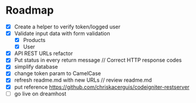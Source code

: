  # Roadmap

 - [x] Create a helper to verify token/logged user
 - [x] Validate input data with form validation
    - [X] Products
    - [x] User
 - [X] API REST URLs refactor
 - [x] Put status in every return message // Correct HTTP response codes
 - [x] simplify database
 - [x] change token param to CamelCase
 - [x] refresh readme.md with new URLs // review readme.md
 - [x] put reference https://github.com/chriskacerguis/codeigniter-restserver
 - [ ] go live on dreamhost